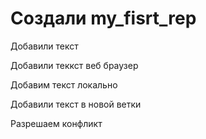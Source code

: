 # Создали my_fisrt_rep

Добавили текст

Добавили теккст веб браузер

Добавим текст локально

Добавили текст в новой ветки

Разрешаем конфликт

